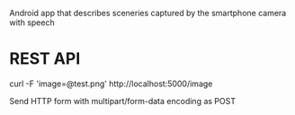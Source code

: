 Android app that describes sceneries captured by the smartphone camera with speech

# REST API
curl -F 'image=@test.png' http://localhost:5000/image 

Send HTTP form with multipart/form-data encoding as POST
